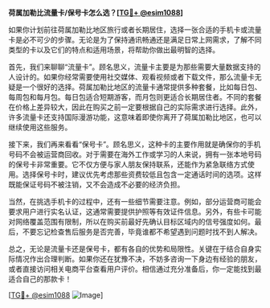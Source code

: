 **荷属加勒比流量卡/保号卡怎么选？[[TG💪+ @esim1088](https://t.me/s/esim1088)]**

如果你计划前往荷属加勒比地区旅行或者长期居住，选择一张合适的手机卡或流量卡是必不可少的步骤。无论是为了保持通讯畅通还是满足日常上网需求，了解不同类型的卡以及它们的特点和适用场景，将帮助你做出最明智的选择。

首先，我们来聊聊“流量卡”。顾名思义，流量卡主要是为那些需要大量数据支持的人设计的。如果你经常需要使用社交媒体、观看视频或者下载文件，那么流量卡无疑是一个很好的选择。荷属加勒比地区的流量卡通常提供多种套餐，比如每日包、每周包和每月包。每日包适合短期游客，而月包则更适合长期居住者。不同的套餐在价格上差异较大，因此在购买之前一定要根据自己的实际需求进行选择。此外，许多流量卡还支持国际漫游功能，这意味着即使你离开了荷属加勒比地区，也可以继续使用这些服务。

接下来，我们再来看看“保号卡”。顾名思义，这种卡的主要作用就是确保你的手机号码不会被运营商回收。对于需要在海外工作或学习的人来说，拥有一张本地号码的保号卡非常重要。它不仅方便与家人朋友保持联系，还能作为紧急联络方式使用。选择保号卡时，建议优先考虑那些资费较低且包含一定通话时间的选项。这样既能保证号码不被注销，又不会造成不必要的经济负担。

当然，在挑选手机卡的过程中，还有一些细节需要注意。例如，部分运营商可能会要求用户进行实名认证，这通常需要提供护照等有效证件信息。另外，有些卡可能对网络覆盖范围有限制，所以在购买前最好先确认目标区域内的信号强度如何。最后，不要忘记检查售后服务是否完善，毕竟谁都不希望遇到问题时找不到人解决。

总之，无论是流量卡还是保号卡，都有各自的优势和局限性。关键在于结合自身实际情况作出合理判断。如果你还在犹豫不决，不妨多咨询一下身边有经验的朋友，或者直接访问相关电商平台查看用户评价。相信通过充分准备后，你一定能找到最适合自己的那款卡！

[[TG💪+ @esim1088](https://t.me/s/esim1088) ![Image](https://i.postimg.cc/4NQfJmqS/Snipaste-2025-05-13-00-14-12.png)]